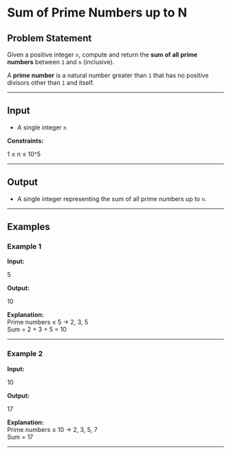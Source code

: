 # Sum of Prime Numbers up to N

## Problem Statement
Given a positive integer `n`, compute and return the **sum of all prime numbers** between `1` and `n` (inclusive).

A **prime number** is a natural number greater than `1` that has no positive divisors other than `1` and itself.

---

## Input
- A single integer `n`

**Constraints:**

1 ≤ n ≤ 10^5


---

## Output
- A single integer representing the sum of all prime numbers up to `n`.

---

## Examples

### Example 1
**Input:**

5

**Output:**

10

**Explanation:**  
Prime numbers ≤ 5 → 2, 3, 5  
Sum = 2 + 3 + 5 = 10

---

### Example 2
**Input:**

10

**Output:**

17

**Explanation:**  
Prime numbers ≤ 10 → 2, 3, 5, 7  
Sum = 17

---
